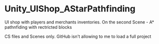 # Unity_UIShop_AStarPathfinding
UI shop with players and merchants inventories. On the second Scene - A* pathnfiding with rectricted blocks


CS files and Scenes only. GitHub isn't allowing to me to load a full project
